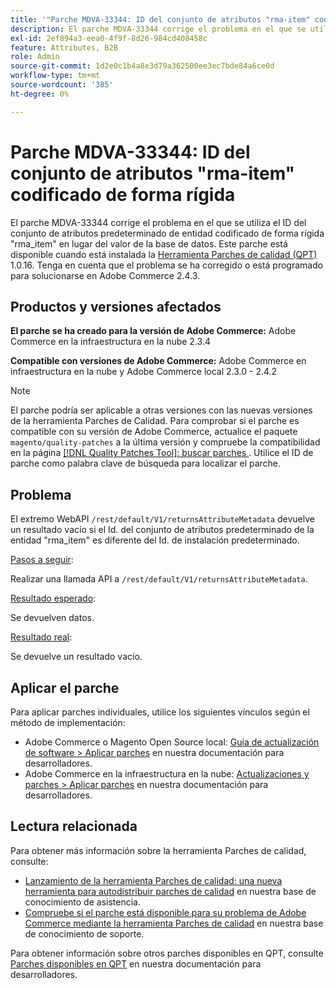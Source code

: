 ```yaml
---
title: '"Parche MDVA-33344: ID del conjunto de atributos "rma-item" codificado"'
description: El parche MDVA-33344 corrige el problema en el que se utiliza el ID del conjunto de atributos predeterminado de entidad codificado de forma rígida "rma\_item" en lugar del valor de la base de datos. Este parche está disponible cuando está instalada la [Quality Patches Tool (QPT)](/help/announcements/adobe-commerce-announcements/magento-quality-patches-released-new-tool-to-self-serve-quality-patches.md) 1.0.16. Tenga en cuenta que el problema se ha corregido o está programado para solucionarse en Adobe Commerce 2.4.3.
exl-id: 2ef894a3-eea0-4f9f-8d26-984cd408458c
feature: Attributes, B2B
role: Admin
source-git-commit: 1d2e0c1b4a8e3d79a362500ee3ec7bde84a6ce0d
workflow-type: tm+mt
source-wordcount: '385'
ht-degree: 0%

---
```


# Parche MDVA-33344: ID del conjunto de atributos &quot;rma-item&quot; codificado de forma rígida

El parche MDVA-33344 corrige el problema en el que se utiliza el ID del conjunto de atributos predeterminado de entidad codificado de forma rígida &quot;rma\_item&quot; en lugar del valor de la base de datos. Este parche está disponible cuando está instalada la [Herramienta Parches de calidad (QPT)](/help/announcements/adobe-commerce-announcements/magento-quality-patches-released-new-tool-to-self-serve-quality-patches.md) 1.0.16. Tenga en cuenta que el problema se ha corregido o está programado para solucionarse en Adobe Commerce 2.4.3.

## Productos y versiones afectados

**El parche se ha creado para la versión de Adobe Commerce:** Adobe Commerce en la infraestructura en la nube 2.3.4

**Compatible con versiones de Adobe Commerce:** Adobe Commerce en infraestructura en la nube y Adobe Commerce local 2.3.0 - 2.4.2

>[!NOTE]
>
>El parche podría ser aplicable a otras versiones con las nuevas versiones de la herramienta Parches de Calidad. Para comprobar si el parche es compatible con su versión de Adobe Commerce, actualice el paquete `magento/quality-patches` a la última versión y compruebe la compatibilidad en la página [[!DNL Quality Patches Tool]: buscar parches ](https://devdocs.magento.com/quality-patches/tool.html#patch-grid). Utilice el ID de parche como palabra clave de búsqueda para localizar el parche.

## Problema

El extremo WebAPI `/rest/default/V1/returnsAttributeMetadata` devuelve un resultado vacío si el Id. del conjunto de atributos predeterminado de la entidad &quot;rma\_item&quot; es diferente del Id. de instalación predeterminado.

<u>Pasos a seguir</u>:

Realizar una llamada API a `/rest/default/V1/returnsAttributeMetadata`.

<u>Resultado esperado</u>:

Se devuelven datos.

<u>Resultado real</u>:

Se devuelve un resultado vacío.

## Aplicar el parche

Para aplicar parches individuales, utilice los siguientes vínculos según el método de implementación:

* Adobe Commerce o Magento Open Source local: [Guía de actualización de software > Aplicar parches](https://devdocs.magento.com/guides/v2.4/comp-mgr/patching/mqp.html) en nuestra documentación para desarrolladores.
* Adobe Commerce en la infraestructura en la nube: [Actualizaciones y parches > Aplicar parches](https://devdocs.magento.com/cloud/project/project-patch.html) en nuestra documentación para desarrolladores.

## Lectura relacionada

Para obtener más información sobre la herramienta Parches de calidad, consulte:

* [Lanzamiento de la herramienta Parches de calidad: una nueva herramienta para autodistribuir parches de calidad](/help/announcements/adobe-commerce-announcements/magento-quality-patches-released-new-tool-to-self-serve-quality-patches.md) en nuestra base de conocimiento de asistencia.
* [Compruebe si el parche está disponible para su problema de Adobe Commerce mediante la herramienta Parches de calidad](/help/support-tools/patches-available-in-qpt-tool/check-patch-for-magento-issue-with-magento-quality-patches.md) en nuestra base de conocimiento de soporte.

Para obtener información sobre otros parches disponibles en QPT, consulte [Parches disponibles en QPT](https://devdocs.magento.com/quality-patches/tool.html#patch-grid) en nuestra documentación para desarrolladores.

